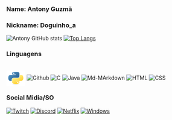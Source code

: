 ###  Name: Antony Guzmã 
###  Nickname: Doguinho_a
  ![Antony GitHub stats](https://github-readme-stats.vercel.app/api?username=AntonyGuzma&show_icons=true&theme=dark)
  [![Top Langs](https://github-readme-stats.vercel.app/api/top-langs/?username=AntonyGuzma&layout=compact)](https://github.com/anuraghazra/github-readme-stats)

  
  
  ###  Linguagens
  <div style="display: inline_block"><br>
  <img align="center" alt="Python" height="40" width="50" src="https://raw.githubusercontent.com/devicons/devicon/master/icons/python/python-original.svg">
  <img align="center" alt="Github" height="40" width="80" src= "https://img.shields.io/badge/GitHub-100000?style=for-the-badge&logo=github&logoColor=white" />
  <img align="center" alt="C" height="38" width="80" src= "https://img.shields.io/badge/C-00599C?style=for-the-badge&logo=c&logoColor=white" />
  <img align="center" alt="Java" height="40" width="80" src="https://img.shields.io/badge/Java-ED8B00?style=for-the-badge&logo=java&logoColor=white" />  
  <img align="center" alt="Md-MArkdown" height="40" width="90" src= "https://img.shields.io/badge/Markdown-000000?style=for-the-badge&logo=markdown&logoColor=white" />
  <img align="center" alt="HTML" height="40" width="100" src="https://img.shields.io/badge/HTML-239120?style=for-the-badge&logo=html5&logoColor=white"/>
  <img align="center" alt="CSS" height="40" width="100" src="https://img.shields.io/badge/CSS-239120?&style=for-the-badge&logo=css3&logoColor=white" 
  </div>
  
  ### Social Midia/SO
   [![Twitch](https://img.shields.io/badge/Twitch-9146FF?style=for-the-badge&logo=twitch&logoColor=white)](https://www.twitch.tv/doguinho_a)
   [![Discord](https://img.shields.io/badge/Discord-7289DA?style=for-the-badge&logo=discord&logoColor=white)](https://discord.com/channels/@me) 
   [![Netflix](https://img.shields.io/badge/Netflix-E50914?style=for-the-badge&logo=netflix&logoColor=white)]()
   [![Windows](https://img.shields.io/badge/Windows-0078D6?style=for-the-badge&logo=windows&logoColor=white)]()

 
